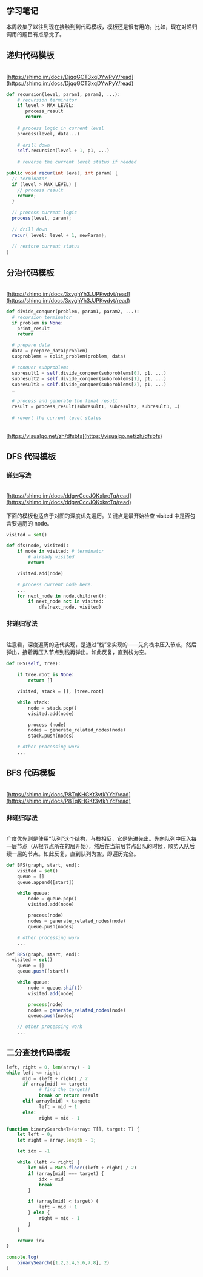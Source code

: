 ## 学习笔记


本周收集了以往到现在接触到到代码模板，模板还是很有用的。比如，现在对递归调用的题目有点感觉了。

<a name="0peJ4"></a>
## 递归代码模板

<br />[https://shimo.im/docs/DjqqGCT3xqDYwPyY/read](https://shimo.im/docs/DjqqGCT3xqDYwPyY/read)<br />

```python
def recursion(level, param1, param2, ...): 
    # recursion terminator 
    if level > MAX_LEVEL: 
	   process_result 
	   return 
    
    # process logic in current level 
    process(level, data...) 
    
    # drill down 
    self.recursion(level + 1, p1, ...) 
    
    # reverse the current level status if needed
```


```java
public void recur(int level, int param) { 
  // terminator 
  if (level > MAX_LEVEL) { 
    // process result 
    return; 
  }
    
  // process current logic 
  process(level, param); 
  
  // drill down 
  recur( level: level + 1, newParam); 
  
  // restore current status 
}
```
<a name="l6KB7"></a>
## 分治代码模板

<br />[https://shimo.im/docs/3xvghYh3JJPKwdvt/read](https://shimo.im/docs/3xvghYh3JJPKwdvt/read)<br />

```python
def divide_conquer(problem, param1, param2, ...): 
  # recursion terminator 
  if problem is None: 
	print_result 
	return 

  # prepare data 
  data = prepare_data(problem) 
  subproblems = split_problem(problem, data) 

  # conquer subproblems 
  subresult1 = self.divide_conquer(subproblems[0], p1, ...) 
  subresult2 = self.divide_conquer(subproblems[1], p1, ...) 
  subresult3 = self.divide_conquer(subproblems[2], p1, ...) 
  …

  # process and generate the final result 
  result = process_result(subresult1, subresult2, subresult3, …)
	
  # revert the current level states
```

<br />[https://visualgo.net/zh/dfsbfs](https://visualgo.net/zh/dfsbfs)<br />

<a name="ewmv4"></a>
## DFS 代码模板


<a name="MZym8"></a>
### 递归写法

<br />[https://shimo.im/docs/ddgwCccJQKxkrcTq/read](https://shimo.im/docs/ddgwCccJQKxkrcTq/read)<br />
<br />下面的模板也适应于对图的深度优先遍历。关键点是最开始检查 visited 中是否包含要遍历的 node。<br />

```python
visited = set() 

def dfs(node, visited):
    if node in visited: # terminator
    	# already visited 
    	return 

	visited.add(node) 

	# process current node here. 
	...
	for next_node in node.children():
		if next_node not in visited: 
			dfs(next_node, visited)
```


<a name="9NRDA"></a>
### 非递归写法

<br />注意看，深度遍历的迭代实现，是通过“栈”来实现的——先向栈中压入节点，然后弹出，接着再压入节点到栈再弹出。如此反复，直到栈为空。<br />

```python
def DFS(self, tree): 

	if tree.root is None: 
		return [] 

	visited, stack = [], [tree.root]

	while stack: 
		node = stack.pop() 
		visited.add(node)

		process (node) 
		nodes = generate_related_nodes(node) 
		stack.push(nodes) 

	# other processing work 
	...
```


<a name="yaEGH"></a>
## BFS 代码模板

<br />[https://shimo.im/docs/P8TqKHGKt3ytkYYd/read](https://shimo.im/docs/P8TqKHGKt3ytkYYd/read)<br />

<a name="yWmMm"></a>
### 非递归写法

<br />广度优先则是使用“队列”这个结构，与栈相反，它是先进先出。先向队列中压入每一层节点（从根节点所在的层开始），然后在当前层节点出队的时候，顺势入队后续一层的节点。如此反复，直到队列为空，即遍历完全。<br />

```python
def BFS(graph, start, end):
    visited = set()
	queue = [] 
	queue.append([start]) 

	while queue: 
		node = queue.pop() 
		visited.add(node)

		process(node)
		nodes = generate_related_nodes(node) 
		queue.push(nodes)

	# other processing work 
	...
```


```javascript
def BFS(graph, start, end):
  visited = set()
	queue = [] 
	queue.push([start]) 

	while queue: 
		node = queue.shift() 
		visited.add(node)

		process(node)
		nodes = generate_related_nodes(node) 
		queue.push(nodes)

	// other processing work 
	...
```


<a name="bGjSy"></a>
## 二分查找代码模板


```python
left, right = 0, len(array) - 1 
while left <= right: 
	  mid = (left + right) / 2 
	  if array[mid] == target: 
		    # find the target!! 
		    break or return result 
	  elif array[mid] < target: 
		    left = mid + 1 
	  else: 
		    right = mid - 1
```


```javascript
function binarySearch<T>(array: T[], target: T) {
	let left = 0;
	let right = array.length - 1;

	let idx = -1

	while (left <= right) {
		let mid = Math.floor((left + right) / 2)
		if (array[mid] === target) {
			idx = mid
			break
		}

		if (array[mid] < target) {
			left = mid + 1	
		} else {
			right = mid - 1
		}
	}

	return idx
}

console.log(
	binarySearch([1,2,3,4,5,6,7,8], 2)
)
```
